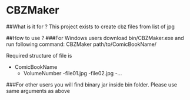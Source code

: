 # CBZMaker

##What is it for ?
This project exists to create cbz files from list of jpg

##How to use ?
###For Windows users
download bin/CBZMaker.exe and run following command:
CBZMaker path/to/ComicBookName/

Required structure of file is 
 - ComicBookName
   - VolumeNumber
     -file01.jpg
     -file02.jpg
     -...
     
###For other users
you will find binary jar inside bin folder. Please use same arguments as above
